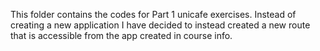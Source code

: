 This folder contains the codes for Part 1 unicafe exercises. Instead of creating a new application I have decided to instead created a new route that is accessible from the app created in course info. 